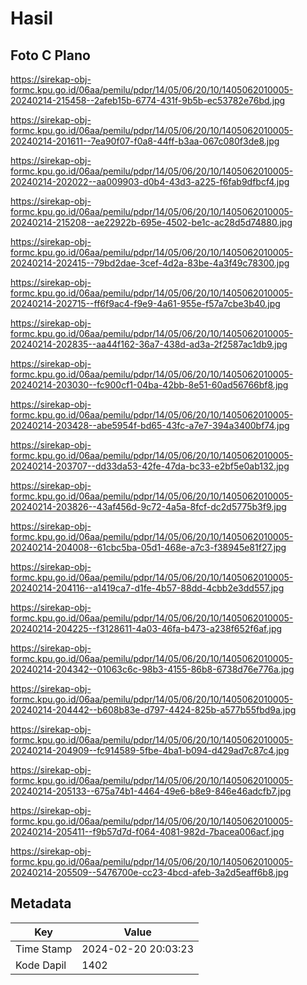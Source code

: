 # Hasil

## Foto C Plano

https://sirekap-obj-formc.kpu.go.id/06aa/pemilu/pdpr/14/05/06/20/10/1405062010005-20240214-215458--2afeb15b-6774-431f-9b5b-ec53782e76bd.jpg

https://sirekap-obj-formc.kpu.go.id/06aa/pemilu/pdpr/14/05/06/20/10/1405062010005-20240214-201611--7ea90f07-f0a8-44ff-b3aa-067c080f3de8.jpg

https://sirekap-obj-formc.kpu.go.id/06aa/pemilu/pdpr/14/05/06/20/10/1405062010005-20240214-202022--aa009903-d0b4-43d3-a225-f6fab9dfbcf4.jpg

https://sirekap-obj-formc.kpu.go.id/06aa/pemilu/pdpr/14/05/06/20/10/1405062010005-20240214-215208--ae22922b-695e-4502-be1c-ac28d5d74880.jpg

https://sirekap-obj-formc.kpu.go.id/06aa/pemilu/pdpr/14/05/06/20/10/1405062010005-20240214-202415--79bd2dae-3cef-4d2a-83be-4a3f49c78300.jpg

https://sirekap-obj-formc.kpu.go.id/06aa/pemilu/pdpr/14/05/06/20/10/1405062010005-20240214-202715--ff6f9ac4-f9e9-4a61-955e-f57a7cbe3b40.jpg

https://sirekap-obj-formc.kpu.go.id/06aa/pemilu/pdpr/14/05/06/20/10/1405062010005-20240214-202835--aa44f162-36a7-438d-ad3a-2f2587ac1db9.jpg

https://sirekap-obj-formc.kpu.go.id/06aa/pemilu/pdpr/14/05/06/20/10/1405062010005-20240214-203030--fc900cf1-04ba-42bb-8e51-60ad56766bf8.jpg

https://sirekap-obj-formc.kpu.go.id/06aa/pemilu/pdpr/14/05/06/20/10/1405062010005-20240214-203428--abe5954f-bd65-43fc-a7e7-394a3400bf74.jpg

https://sirekap-obj-formc.kpu.go.id/06aa/pemilu/pdpr/14/05/06/20/10/1405062010005-20240214-203707--dd33da53-42fe-47da-bc33-e2bf5e0ab132.jpg

https://sirekap-obj-formc.kpu.go.id/06aa/pemilu/pdpr/14/05/06/20/10/1405062010005-20240214-203826--43af456d-9c72-4a5a-8fcf-dc2d5775b3f9.jpg

https://sirekap-obj-formc.kpu.go.id/06aa/pemilu/pdpr/14/05/06/20/10/1405062010005-20240214-204008--61cbc5ba-05d1-468e-a7c3-f38945e81f27.jpg

https://sirekap-obj-formc.kpu.go.id/06aa/pemilu/pdpr/14/05/06/20/10/1405062010005-20240214-204116--a1419ca7-d1fe-4b57-88dd-4cbb2e3dd557.jpg

https://sirekap-obj-formc.kpu.go.id/06aa/pemilu/pdpr/14/05/06/20/10/1405062010005-20240214-204225--f3128611-4a03-46fa-b473-a238f652f6af.jpg

https://sirekap-obj-formc.kpu.go.id/06aa/pemilu/pdpr/14/05/06/20/10/1405062010005-20240214-204342--01063c6c-98b3-4155-86b8-6738d76e776a.jpg

https://sirekap-obj-formc.kpu.go.id/06aa/pemilu/pdpr/14/05/06/20/10/1405062010005-20240214-204442--b608b83e-d797-4424-825b-a577b55fbd9a.jpg

https://sirekap-obj-formc.kpu.go.id/06aa/pemilu/pdpr/14/05/06/20/10/1405062010005-20240214-204909--fc914589-5fbe-4ba1-b094-d429ad7c87c4.jpg

https://sirekap-obj-formc.kpu.go.id/06aa/pemilu/pdpr/14/05/06/20/10/1405062010005-20240214-205133--675a74b1-4464-49e6-b8e9-846e46adcfb7.jpg

https://sirekap-obj-formc.kpu.go.id/06aa/pemilu/pdpr/14/05/06/20/10/1405062010005-20240214-205411--f9b57d7d-f064-4081-982d-7bacea006acf.jpg

https://sirekap-obj-formc.kpu.go.id/06aa/pemilu/pdpr/14/05/06/20/10/1405062010005-20240214-205509--5476700e-cc23-4bcd-afeb-3a2d5eaff6b8.jpg


## Metadata

| Key        | Value               |
| ---------- | ------------------- |
| Time Stamp | 2024-02-20 20:03:23 |
| Kode Dapil | 1402                |



